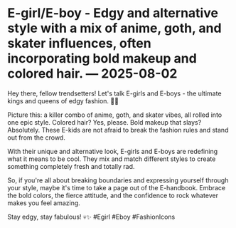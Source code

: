 # E-girl/E-boy - Edgy and alternative style with a mix of anime, goth, and skater influences, often incorporating bold makeup and colored hair. — 2025-08-02

Hey there, fellow trendsetters! Let's talk E-girls and E-boys - the ultimate kings and queens of edgy fashion. 🖤🔥

Picture this: a killer combo of anime, goth, and skater vibes, all rolled into one epic style. Colored hair? Yes, please. Bold makeup that slays? Absolutely. These E-kids are not afraid to break the fashion rules and stand out from the crowd.

With their unique and alternative look, E-girls and E-boys are redefining what it means to be cool. They mix and match different styles to create something completely fresh and totally rad.

So, if you're all about breaking boundaries and expressing yourself through your style, maybe it's time to take a page out of the E-handbook. Embrace the bold colors, the fierce attitude, and the confidence to rock whatever makes you feel amazing.

Stay edgy, stay fabulous! 💀✨ #Egirl #Eboy #FashionIcons